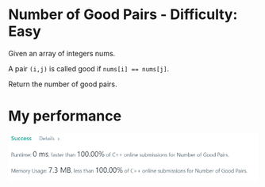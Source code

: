 # Number of Good Pairs - Difficulty: Easy

Given an array of integers nums.

A pair `(i,j)` is called good if `nums[i] == nums[j]`.

Return the number of good pairs.

# My performance

![My performance](https://raw.githubusercontent.com/itspedruu/coding-challenges/master/number-of-good-pairs/success_screenshot.png)